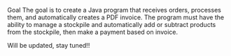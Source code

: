 Goal
The goal is to create a Java program that receives orders, processes them, and automatically creates a PDF invoice. The program must have the ability to manage a stockpile and automatically add or subtract products from the stockpile, then make a payment based on invoice.


Will be updated, stay tuned!!